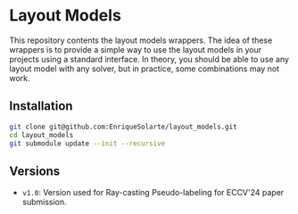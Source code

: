 # Layout Models

This repository contents the layout models wrappers. The idea of these wrappers is to provide a simple way to use the layout models in your projects using a standard interface.
In theory, you should be able to use any layout model with any solver, but in practice, some combinations may not work.

## Installation

```sh 
git clone git@github.com:EnriqueSolarte/layout_models.git
cd layout_models
git submodule update --init --recursive
```

## Versions

* `v1.0`: Version used for Ray-casting Pseudo-labeling for ECCV'24 paper submission.
